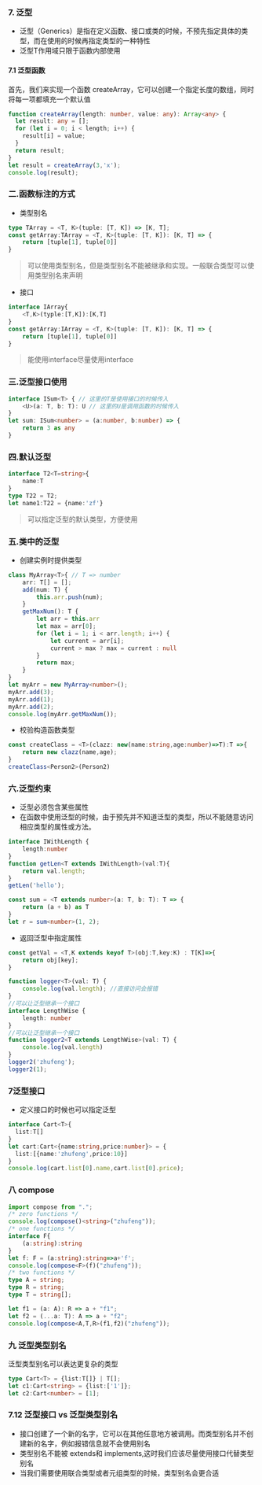 ### 7. 泛型
+ 泛型（Generics）是指在定义函数、接口或类的时候，不预先指定具体的类型，而在使用的时候再指定类型的一种特性
+ 泛型T作用域只限于函数内部使用
#### 7.1 泛型函数
首先，我们来实现一个函数 createArray，它可以创建一个指定长度的数组，同时将每一项都填充一个默认值

```ts
function createArray(length: number, value: any): Array<any> {
  let result: any = [];
  for (let i = 0; i < length; i++) {
    result[i] = value;
  }
  return result;
}
let result = createArray(3,'x');
console.log(result);
```
### 二.函数标注的方式
- 类型别名


```ts
type TArray = <T, K>(tuple: [T, K]) => [K, T];
const getArray:TArray = <T, K>(tuple: [T, K]): [K, T] => {
    return [tuple[1], tuple[0]]
}
```
> 可以使用类型别名，但是类型别名不能被继承和实现。一般联合类型可以使用类型别名来声明

+ 接口

```ts
interface IArray{
    <T,K>(typle:[T,K]):[K,T]
}
const getArray:IArray = <T, K>(tuple: [T, K]): [K, T] => {
    return [tuple[1], tuple[0]]
}
```
> 能使用interface尽量使用interface

### 三.泛型接口使用


```ts
interface ISum<T> { // 这里的T是使用接口的时候传入
    <U>(a: T, b: T): U // 这里的U是调用函数的时候传入
}
let sum: ISum<number> = (a:number, b:number) => {
    return 3 as any
}
```
### 四.默认泛型

```ts
interface T2<T=string>{
    name:T
}
type T22 = T2;
let name1:T22 = {name:'zf'}
```
> 可以指定泛型的默认类型，方便使用

### 五.类中的泛型
+ 创建实例时提供类型

```ts
class MyArray<T>{ // T => number
    arr: T[] = [];
    add(num: T) {
        this.arr.push(num);
    }
    getMaxNum(): T {
        let arr = this.arr
        let max = arr[0];
        for (let i = 1; i < arr.length; i++) {
            let current = arr[i];
            current > max ? max = current : null
        }
        return max;
    }
}
let myArr = new MyArray<number>();
myArr.add(3);
myArr.add(1);
myArr.add(2);
console.log(myArr.getMaxNum());
```
+ 校验构造函数类型

```ts
const createClass = <T>(clazz: new(name:string,age:number)=>T):T =>{
    return new clazz(name,age);
}
createClass<Person2>(Person2)
```
### 六.泛型约束
+ 泛型必须包含某些属性
+ 在函数中使用泛型的时候，由于预先并不知道泛型的类型，所以不能随意访问相应类型的属性或方法。
```ts
interface IWithLength {
    length:number
}
function getLen<T extends IWithLength>(val:T){
    return val.length;
}
getLen('hello');
```

```ts
const sum = <T extends number>(a: T, b: T): T => {
    return (a + b) as T
}
let r = sum<number>(1, 2); 
```
+ 返回泛型中指定属性

```ts
const getVal = <T,K extends keyof T>(obj:T,key:K) : T[K]=>{
    return obj[key];
}
```

```ts
function logger<T>(val: T) {
    console.log(val.length); //直接访问会报错
}
//可以让泛型继承一个接口
interface LengthWise {
    length: number
}
//可以让泛型继承一个接口
function logger2<T extends LengthWise>(val: T) {
    console.log(val.length)
}
logger2('zhufeng');
logger2(1);
```

### 7泛型接口
+ 定义接口的时候也可以指定泛型

```ts
interface Cart<T>{
  list:T[]
}
let cart:Cart<{name:string,price:number}> = {
  list:[{name:'zhufeng',price:10}]
}
console.log(cart.list[0].name,cart.list[0].price);
```
### 八 compose

```ts
import compose from ".";
/* zero functions */
console.log(compose()<string>("zhufeng"));
/* one functions */
interface F{
    (a:string):string
}
let f: F = (a:string):string=>a+'f';
console.log(compose<F>(f)("zhufeng"));
/* two functions */
type A = string;
type R = string;
type T = string[];

let f1 = (a: A): R => a + "f1";
let f2 = (...a: T): A => a + "f2";
console.log(compose<A,T,R>(f1,f2)("zhufeng"));
```
### 九 泛型类型别名
泛型类型别名可以表达更复杂的类型

```ts
type Cart<T> = {list:T[]} | T[];
let c1:Cart<string> = {list:['1']};
let c2:Cart<number> = [1];
```
### 7.12 泛型接口 vs 泛型类型别名
+ 接口创建了一个新的名字，它可以在其他任意地方被调用。而类型别名并不创建新的名字，例如报错信息就不会使用别名
+ 类型别名不能被 extends和 implements,这时我们应该尽量使用接口代替类型别名
+ 当我们需要使用联合类型或者元组类型的时候，类型别名会更合适








